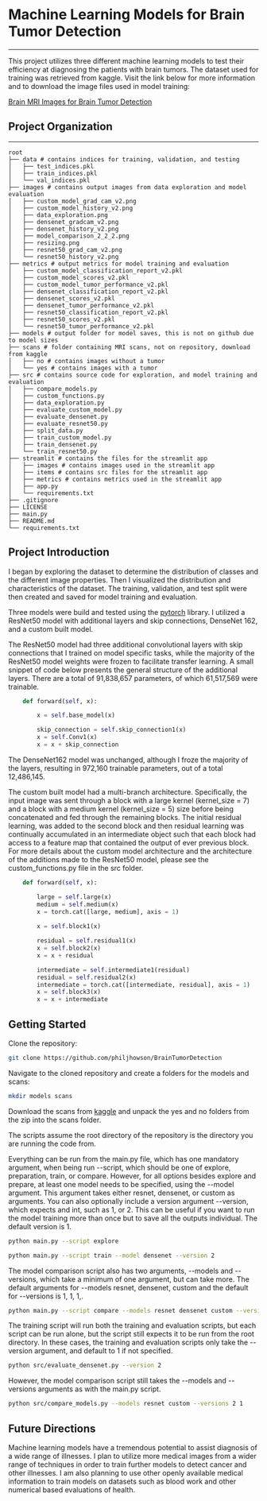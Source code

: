 # Machine Learning Models for Brain Tumor Detection
***
This project utilizes three different machine learning models to test their efficiency
at diagnosing the patients with brain tumors. The dataset used for training was retrieved
from kaggle. Visit the link below for more information and to download the image files
used in model training:

[Brain MRI Images for Brain Tumor Detection](https://www.kaggle.com/datasets/navoneel/brain-mri-images-for-brain-tumor-detection/data)

## Project Organization
------------------------------------------------------------------------
    root
    ├── data # contains indices for training, validation, and testing
    │   ├── test_indices.pkl
    │   ├── train_indices.pkl
    │   └── val_indices.pkl
    ├── images # contains output images from data exploration and model evaluation
    │   ├── custom_model_grad_cam_v2.png
    │   ├── custom_model_history_v2.png
    │   ├── data_exploration.png
    │   ├── densenet_gradcam_v2.png
    │   ├── densenet_history_v2.png
    │   ├── model_comparison_2_2_2.png
    │   ├── resizing.png
    │   ├── resnet50_grad_cam_v2.png
    │   └── resnet50_history_v2.png
    ├── metrics # output metrics for model training and evaluation
    │   ├── custom_model_classification_report_v2.pkl
    │   ├── custom_model_scores_v2.pkl
    │   ├── custom_model_tumor_performance_v2.pkl
    │   ├── densenet_classification_report_v2.pkl
    │   ├── densenet_scores_v2.pkl
    │   ├── densenet_tumor_performance_v2.pkl
    │   ├── resnet50_classification_report_v2.pkl
    │   ├── resnet50_scores_v2.pkl
    │   └── resnet50_tumor_performance_v2.pkl
    ├── models # output folder for model saves, this is not on github due to model sizes
    ├── scans # folder containing MRI scans, not on repository, download from kaggle
    │   ├── no # contains images without a tumor 
    │   └── yes # contains images with a tumor 
    ├── src # contains source code for exploration, and model training and evaluation
    │   ├── compare_models.py
    │   ├── custom_functions.py
    │   ├── data_exploration.py
    │   ├── evaluate_custom_model.py
    │   ├── evaluate_densenet.py  
    │   ├── evaluate_resnet50.py 
    │   ├── split_data.py 
    │   ├── train_custom_model.py 
    │   ├── train_densenet.py 
    │   └── train_resnet50.py 
    ├── streamlit # contains the files for the streamlit app
    │   ├── images # contains images used in the streamlit app
    │   ├── items # contains src files for the streamlit app 
    │   ├── metrics # contains metrics used in the streamlit app
    │   ├── app.py
    │   └── requirements.txt
    ├── .gitignore
    ├── LICENSE
    ├── main.py
    ├── README.md
    └── requirements.txt

## Project Introduction
I began by exploring the dataset to determine the distribution of classes and the different
image properties. Then I visualized the distribution and characteristics of the dataset.
The training, validation, and test split were then created and saved for model training 
and evaluation.

Three models were build and tested using the [pytorch](https://pytorch.org/) library. I
utilized a ResNet50 model with additional layers and skip connections, DenseNet 162, and
a custom built model.

The ResNet50 model had three additional convolutional layers with skip connections that 
I trained on model specific tasks, while the majority of the ResNet50 model weights were
frozen to facilitate transfer learning. A small snippet of code below presents the 
general structure of the additional layers. There are a total of 91,838,657 parameters, 
of which 61,517,569 were trainable.

```python
    def forward(self, x):

        x = self.base_model(x)

        skip_connection = self.skip_connection1(x)
        x = self.Conv1(x)
        x = x + skip_connection
```

The DenseNet162 model was unchanged, although I froze the majority of the layers, resulting
in 972,160 trainable parameters, out of a total 12,486,145.

The custom built model had a multi-branch architecture. Specifically, the input image was
sent through a block with a large kernel (kernel_size = 7) and a block with a medium kernel
(kernel_size = 5) size before being concatenated and fed through the remaining blocks.
The initial residual learning, was added to the second block and then residual
learning was continually accumulated in an intermediate object such that each block
had access to a feature map that contained the output of ever previous block. For
more details about the custom model architecture and the architecture of the additions
made to the ResNet50 model, please see the custom_functions.py file in the src folder.

```python
    def forward(self, x):

        large = self.large(x)
        medium = self.medium(x)
        x = torch.cat([large, medium], axis = 1)
        
        x = self.block1(x)

        residual = self.residual1(x)
        x = self.block2(x)
        x = x + residual

        intermediate = self.intermediate1(residual)
        residual = self.residual2(x)
        intermediate = torch.cat([intermediate, residual], axis = 1)
        x = self.block3(x)
        x = x + intermediate
```

## Getting Started

Clone the repository:

```sh
git clone https://github.com/philjhowson/BrainTumorDetection
```

Navigate to the cloned repository and create a folders for the models and scans:

```sh
mkdir models scans
```
Download the scans from [kaggle](https://www.kaggle.com/datasets/navoneel/brain-mri-images-for-brain-tumor-detection/data)
 and unpack the yes and no folders from the zip into the scans folder.

 The scripts assume the root directory of the repository is the directory you are running
 the code from.

 Everything can be run from the main.py file, which has one mandatory argument, when
 being run --script, which should be one of explore, preparation, train, or compare.
 However, for all options besides explore and prepare, at least one model needs
 to be specified, using the --model argument. This argument takes either resnet, densenet,
 or custom as arguments. You can also optionally include a version argument --version,
 which expects and int, such as 1, or 2. This can be useful if you want to run the
 model training more than once but to save all the outputs individual. The default
 version is 1.

 ```sh
 python main.py --script explore
 ```
```sh
python main.py --script train --model densenet --version 2
```

The model comparison script also has two arguments, --models and --versions, which take
a minimum of one argument, but can take more. The default arguments for --models
resnet, densenet, custom and the default for --versions is 1, 1, 1,.

```sh
python main.py --script compare --models resnet densenet custom --versions 3 1 2
```

The training script will run both the training and evaluation scripts, but each
script can be run alone, but the script still expects it to be run from the root
directory. In these cases, the training and evaluation scripts only take the --version
argument, and default to 1 if not specified.

```sh
python src/evaluate_densenet.py --version 2
```

However, the model comparison script still takes the --models and --versions arguments
as with the main.py script.

```sh
python src/compare_models.py --models resnet custom --versions 2 1
```

## Future Directions

Machine learning models have a tremendous potential to assist diagnosis of a wide
range of illnesses. I plan to utilize more medical images from a wider range of
techniques in order to train further models to detect cancer and other illnesses.
I am also planning to use other openly available medical information to train
models on datasets such as blood work and other numerical based evaluations of
health.